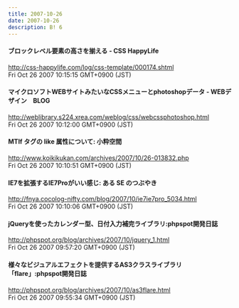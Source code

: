 ```yaml
---
title: 2007-10-26
date: 2007-10-26
description: B! 6
---
```


#### ブロックレベル要素の高さを揃える - CSS HappyLife
http://css-happylife.com/log/css-template/000174.shtml<br>
Fri Oct 26 2007 10:15:15 GMT+0900 (JST)<br>


#### マイクロソフトWEBサイトみたいなCSSメニューとphotoshopデータ - WEBデザイン　BLOG
http://weblibrary.s224.xrea.com/weblog/css/webcssphotoshop.html<br>
Fri Oct 26 2007 10:12:00 GMT+0900 (JST)<br>


####  MTIf タグの like 属性について: 小粋空間
http://www.koikikukan.com/archives/2007/10/26-013832.php<br>
Fri Oct 26 2007 10:10:51 GMT+0900 (JST)<br>


#### IE7を拡張するIE7Proがいい感じ: ある SE のつぶやき
http://fnya.cocolog-nifty.com/blog/2007/10/ie7ie7pro_5034.html<br>
Fri Oct 26 2007 10:10:06 GMT+0900 (JST)<br>


#### jQueryを使ったカレンダー型、日付入力補完ライブラリ:phpspot開発日誌
http://phpspot.org/blog/archives/2007/10/jquery_1.html<br>
Fri Oct 26 2007 09:57:20 GMT+0900 (JST)<br>


#### 様々なビジュアルエフェクトを提供するAS3クラスライブラリ「flare」:phpspot開発日誌
http://phpspot.org/blog/archives/2007/10/as3flare.html<br>
Fri Oct 26 2007 09:55:34 GMT+0900 (JST)<br>


